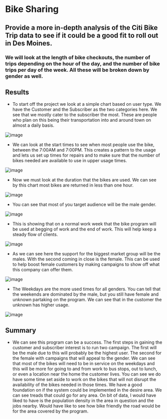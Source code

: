 # Bike Sharing 

## Provide a more in-depth analysis of the Citi Bike Trip data to see if it could be a good fit to roll out in Des Moines.

### We will look at the length of bike checkouts, the number of trips depending on the hour of the day, and the number of bike trips per day of the week. All these will be broken down by gender as well.

## Results

- To start off the project we look at a simple chart based on user type. We have the Customer and the Subscriber as the two categories here.  We see that we mostly cater to the subscriber the most. These are people who plan on this being their transportation into and around town on almost a daily basis. 

![image](https://user-images.githubusercontent.com/110645195/207767406-893c87e9-f434-40ae-b347-33f6e07f3de6.png)

- We can look at the start times to see when most people use the bike, between the 7:00AM and 7:00PM. This creates a pattern to the usage and lets us set up times for repairs and to make sure that the number of bikes needed are available to use in upper usage times. 

![image](https://user-images.githubusercontent.com/110645195/207767438-f8bb705b-beb8-4607-991c-a52c1d73f0d3.png)

- Now we must look at the duration that the bikes are used. 
We can see by this chart most bikes are returned in less than one hour. 

![image](https://user-images.githubusercontent.com/110645195/207767461-99952381-90dd-4ef5-b92e-298fbe56e315.png)
 
- You can see that most of you target audience will be the male gender.
 
![image](https://user-images.githubusercontent.com/110645195/207767498-9868028d-7eef-4936-87d7-c57e4d9004fe.png)

- This is showing that on a normal work week that the bike program will be used at begging of work and the end of work. This will help keep a steady flow of clients. 

![image](https://user-images.githubusercontent.com/110645195/207767530-fc833867-7853-4bf1-814c-11c6624a219a.png)

- As we can see here the support for the biggest market group will be the males. With the second coming in close is the female. This can be used to help boost female customers by making campaigns to show off what this company can offer them.

 ![image](https://user-images.githubusercontent.com/110645195/207767556-2e833ee6-42c5-4e51-b26f-e23742c50b46.png)

- The Weekdays are the more used times for all genders. You can tell that the weekends are dominated by the male, but you still have female and unknown partaking on the program. We can see that in the customer the unknown has higher usage. 
 
![image](https://user-images.githubusercontent.com/110645195/207767582-cc7e3de8-de3e-4655-897d-6bcc238cb90f.png)

## Summary

-   We can see this program can be a success. The first steps in gaining the customer and subscriber interest is to run two campaign. The first will be the male due to this will probably be the highest user. The second for the female with campaigns that will appeal to the gender. We can see that most of the bikes will need to be in service on the weekdays and this will be more for going to and from work to bus stops, out to lunch, or even a location near the home the customer lives. You can see we do have some time set aside to work on the bikes that will not disrupt the availability of the bikes needed in those times. We have a good foundation on if the system could be implemented in the desire area. We can see treads that could go for any area. On bit of data, I would have liked to have is the population density in the area in question and the jobs nearby. Would have like to see how bike friendly the road would be for the area covered by the program.  
